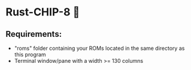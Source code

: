 # Rust-CHIP-8 🦀

## Requirements:
- "roms" folder containing your ROMs located in the same directory as this program
- Terminal window/pane with a width >= 130 columns
